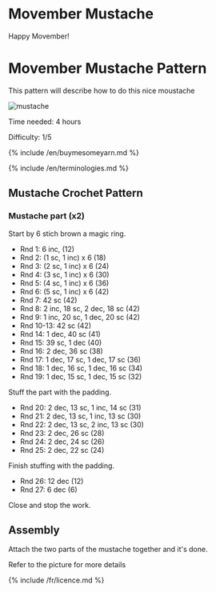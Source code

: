 # Movember Mustache

Happy Movember!

# Movember Mustache Pattern

This pattern will describe how to do this nice moustache

![mustache](/inuit_crochet/media/patterns/moustache/moustache.jpg)

Time needed: 4 hours

Difficulty: 1/5

{% include /en/buymesomeyarn.md %}

{% include /en/terminologies.md %}

## Mustache Crochet Pattern

### Mustache part (x2)

Start by 6 stich brown a magic ring.

* Rnd 1: 6 inc, (12)
* Rnd 2: (1 sc, 1 inc) x 6 (18)
* Rnd 3: (2 sc, 1 inc) x 6 (24)
* Rnd 4: (3 sc, 1 inc) x 6 (30)
* Rnd 5: (4 sc, 1 inc) x 6 (36)
* Rnd 6: (5 sc, 1 inc) x 6 (42)
* Rnd 7: 42 sc (42)
* Rnd 8: 2 inc, 18 sc, 2 dec, 18 sc (42)
* Rnd 9: 1 inc, 20 sc, 1 dec, 20 sc (42)
* Rnd 10-13: 42 sc (42)
* Rnd 14: 1 dec,  40 sc (41)
* Rnd 15: 39 sc, 1 dec (40)
* Rnd 16: 2 dec, 36 sc (38)
* Rnd 17: 1 dec, 17 sc, 1 dec, 17 sc (36)
* Rnd 18: 1 dec, 16 sc, 1 dec, 16 sc (34)
* Rnd 19: 1 dec, 15 sc, 1 dec, 15 sc (32)

Stuff the part with the padding.

* Rnd 20: 2 dec, 13 sc, 1 inc, 14 sc (31)
* Rnd 21: 2 dec, 13 sc, 1 inc, 13 sc (30)
* Rnd 22: 2 dec, 13 sc, 2 inc, 13 sc (30)
* Rnd 23: 2 dec, 26 sc (28)
* Rnd 24: 2 dec, 24 sc (26)
* Rnd 25: 2 dec, 22 sc (24)

Finish stuffing with the padding.

* Rnd 26: 12 dec (12)
* Rnd 27: 6 dec (6)

Close and stop the work.

## Assembly

Attach the two parts of the mustache together and it's done.

Refer to the picture for more details

{% include /fr/licence.md %}